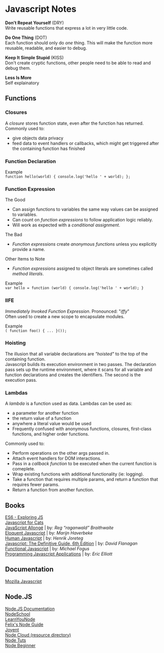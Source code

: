 # Javascript Notes  

**Don't Repeat Yourself** (DRY)  
Write reusable functions that express a lot in very little code.  

**Do One Thing** (DOT)  
Each function should only do *one* thing. This will make the function more reusable, readable, and easier to debug.  

**Keep It Simple Stupid** (KISS)  
Don't create cryptic functions, other people need to be able to read and debug them.  

**Less Is More**  
Self explainatory  

  
## Functions  

### Closures  
A _closure_ stores function state, even after the function has returned.  
Commonly used to:  
* give objects data privacy
* feed data to event handlers or callbacks, which might get triggered after the containing function has finished  

### Function Declaration  

Example  
`function hello(world) { console.log('hello ' + world); }; `  


### Function Expression    

The Good  
* Can assign functions to variables the same way values can be assigned to variables.
* Can count on _function expressions_ to follow application logic reliably.
* Will work as expected with a _conditional assignment_.  

The Bad  
* _Function expressions_ create _anonymous functions_ unless you explicitly provide a name.  

Other Items to Note  
* _Function expressions_ assigned to object literals are sometimes called _method literals_.  

Example  
` var hello = function (world) { console.log('hello ' + world); }  `  


### IIFE  
_Immediately Invoked Function Expression_. Pronounced: "_iffy_"  
Often used to create a new scope to encapsulate modules.

Example  
`( function foo() { ... }());`  


### Hoisting  
The illusion that all variable declarations are _"hoisted"_ to the top of the containing function.  
Javascript builds its execution environment in two passes. The declaration pass sets up the runtime environment, where it scans for all variable and function declarations and creates the identifiers. The second is the execution pass.  


### Lambdas  
A _lambda_ is a function used as data. Lambdas can be used as:  
* a parameter for another function  
* the return value of a function  
* anywhere a literal value would be used  
* Frequently confused with anonymous functions, closures, first-class functions, and higher order functions.  

Commonly used to:   
* Perform operations on the other args passed in.
* Attach event handlers for DOM interactions. 
* Pass in a _callback function_ to be executed when the current function is comeplete.
* Wrap existing functions with additional functionality (ie: logging).
* Take a function that requires multiple params, and return a function that requires fewer params.
* Return a function from another function. 


## Books  
[ES6 - Exploring JS](http://exploringjs.com/es6/)  
[Javascript for Cats](http://jsforcats.com/)  
[JavaScript Allongé](https://leanpub.com/javascriptallongesix/read) | by: _Reg “raganwald” Braithwaite_   
[Eloquent Javascript](http://eloquentjavascript.net/) | by: _Marijn Haverbeke_  
[Human Javascript](http://read.humanjavascript.com/) | by: _Henrik Joreteg_  
[Javascript: The Definitive Guide, 6th Edition](http://shop.oreilly.com/product/9780596805531.do) | by: _David Flanagan_  
[Functional Javascript](http://shop.oreilly.com/product/0636920028857.do) | by: _Michael Fogus_  
[Programming Javascript Applications](http://chimera.labs.oreilly.com/books/1234000000262/index.html) | by: _Eric Elliott_  



## Documentation  
[Mozilla Javascript](https://developer.mozilla.org/en-US/docs/Web/JavaScript)  


## Node.JS  
[Node.JS Documentation](https://nodejs.org/documentation/)  
[NodeSchool](http://nodeschool.io/)  
[LearnYouNode](https://github.com/rvagg/learnyounode)  
[Felix's Node Guide](http://nodeguide.com/)  
[Joyent](https://www.joyent.com/developers/node)  
[Node Cloud (resource directory)](http://www.nodecloud.org/)  
[Node Tuts](http://nodetuts.com/)  
[Node Beginner](http://www.nodebeginner.org/)  
